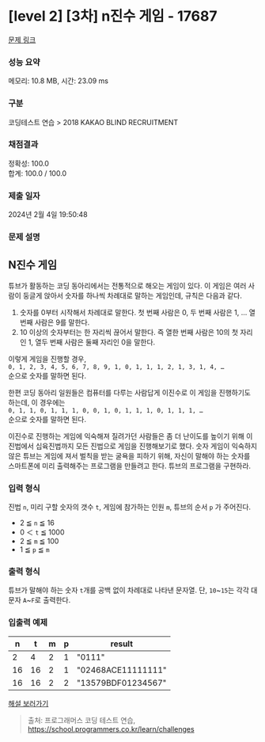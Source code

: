 # [level 2] [3차] n진수 게임 - 17687 

[문제 링크](https://school.programmers.co.kr/learn/courses/30/lessons/17687) 

### 성능 요약

메모리: 10.8 MB, 시간: 23.09 ms

### 구분

코딩테스트 연습 > 2018 KAKAO BLIND RECRUITMENT

### 채점결과

정확성: 100.0<br/>합계: 100.0 / 100.0

### 제출 일자

2024년 2월 4일 19:50:48

### 문제 설명

<h2>N진수 게임</h2>

<p>튜브가 활동하는 코딩 동아리에서는 전통적으로 해오는 게임이 있다. 이 게임은 여러 사람이 둥글게 앉아서 숫자를 하나씩 차례대로 말하는 게임인데, 규칙은 다음과 같다.</p>

<ol>
<li>숫자를 0부터 시작해서 차례대로 말한다. 첫 번째 사람은 0, 두 번째 사람은 1, … 열 번째 사람은 9를 말한다.</li>
<li>10 이상의 숫자부터는 한 자리씩 끊어서 말한다. 즉 열한 번째 사람은 10의 첫 자리인 1, 열두 번째 사람은 둘째 자리인 0을 말한다.</li>
</ol>

<p>이렇게 게임을 진행할 경우,<br>
<code>0, 1, 2, 3, 4, 5, 6, 7, 8, 9, 1, 0, 1, 1, 1, 2, 1, 3, 1, 4, …</code><br>
순으로 숫자를 말하면 된다.</p>

<p>한편 코딩 동아리 일원들은 컴퓨터를 다루는 사람답게 이진수로 이 게임을 진행하기도 하는데, 이 경우에는<br>
<code>0, 1, 1, 0, 1, 1, 1, 0, 0, 1, 0, 1, 1, 1, 0, 1, 1, 1, …</code><br>
순으로 숫자를 말하면 된다.</p>

<p>이진수로 진행하는 게임에 익숙해져 질려가던 사람들은 좀 더 난이도를 높이기 위해 이진법에서 십육진법까지 모든 진법으로 게임을 진행해보기로 했다. 숫자 게임이 익숙하지 않은 튜브는 게임에 져서 벌칙을 받는 굴욕을 피하기 위해, 자신이 말해야 하는 숫자를 스마트폰에 미리 출력해주는 프로그램을 만들려고 한다. 튜브의 프로그램을 구현하라.</p>

<h3>입력 형식</h3>

<p>진법 <code>n</code>,  미리 구할 숫자의 갯수 <code>t</code>, 게임에 참가하는 인원 <code>m</code>, 튜브의 순서 <code>p</code> 가 주어진다.</p>

<ul>
<li>2 ≦ <code>n</code> ≦ 16</li>
<li>0 ＜ <code>t</code> ≦ 1000</li>
<li>2 ≦ <code>m</code> ≦ 100</li>
<li>1 ≦ <code>p</code> ≦ <code>m</code></li>
</ul>

<h3>출력 형식</h3>

<p>튜브가 말해야 하는 숫자 <code>t</code>개를 공백 없이 차례대로 나타낸 문자열. 단, <code>10</code>~<code>15</code>는 각각 대문자 <code>A</code>~<code>F</code>로 출력한다.</p>

<h3>입출력 예제</h3>
<table class="table">
        <thead><tr>
<th>n</th>
<th>t</th>
<th>m</th>
<th>p</th>
<th>result</th>
</tr>
</thead>
        <tbody><tr>
<td>2</td>
<td>4</td>
<td>2</td>
<td>1</td>
<td>"0111"</td>
</tr>
<tr>
<td>16</td>
<td>16</td>
<td>2</td>
<td>1</td>
<td>"02468ACE11111111"</td>
</tr>
<tr>
<td>16</td>
<td>16</td>
<td>2</td>
<td>2</td>
<td>"13579BDF01234567"</td>
</tr>
</tbody>
      </table>
<p><a href="http://tech.kakao.com/2017/11/14/kakao-blind-recruitment-round-3/" target="_blank" rel="noopener">해설 보러가기</a></p>


> 출처: 프로그래머스 코딩 테스트 연습, https://school.programmers.co.kr/learn/challenges
